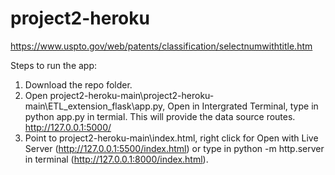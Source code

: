 # project2-heroku

https://www.uspto.gov/web/patents/classification/selectnumwithtitle.htm

Steps to run the app:
1. Download the repo folder. 
2. Open project2-heroku-main\project2-heroku-main\ETL_extension_flask\app.py, Open in Intergrated Terminal, type in python app.py in termial. This will provide the data source routes. http://127.0.0.1:5000/
3. Point to project2-heroku-main\index.html, right click for Open with Live Server (http://127.0.0.1:5500/index.html) or type in python -m http.server in terminal (http://127.0.0.1:8000/index.html). 
